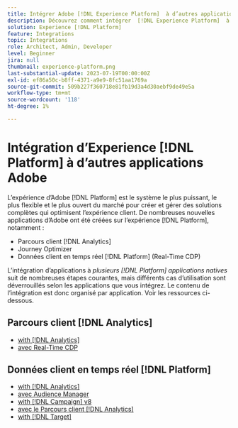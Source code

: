 ```yaml
---
title: Intégrer Adobe [!DNL Experience Platform]  à d’autres applications Adobe
description: Découvrez comment intégrer  [!DNL Experience Platform]  à d’autres applications Adobe.
solution: Experience [!DNL Platform]
feature: Integrations
topic: Integrations
role: Architect, Admin, Developer
level: Beginner
jira: null
thumbnail: experience-platform.png
last-substantial-update: 2023-07-19T00:00:00Z
exl-id: ef86a50c-b8ff-4371-a9e9-8fc51aa1769a
source-git-commit: 509b227f360718e81fb19d3a4d30aebf9de49e5a
workflow-type: tm+mt
source-wordcount: '118'
ht-degree: 1%

---
```


# Intégration d’Experience [!DNL Platform] à d’autres applications Adobe

L’expérience d’Adobe [!DNL Platform] est le système le plus puissant, le plus flexible et le plus ouvert du marché pour créer et gérer des solutions complètes qui optimisent l’expérience client. De nombreuses nouvelles applications d’Adobe ont été créées sur l’expérience [!DNL Platform], notamment :

* Parcours client [!DNL Analytics]
* Journey Optimizer
* Données client en temps réel [!DNL Platform] (Real-Time CDP)

L’intégration d’applications à _plusieurs [!DNL Platform] applications natives_ suit de nombreuses étapes courantes, mais différents cas d’utilisation sont déverrouillés selon les applications que vous intégrez. Le contenu de l’intégration est donc organisé par application. Voir les ressources ci-dessous.


## Parcours client [!DNL Analytics]

* [with [!DNL Analytics]](../cja/customer-journey-analytics-analytics.md)
* [avec Real-Time CDP](../cja/cja-rtcdp.md)

## Données client en temps réel [!DNL Platform]

* [with [!DNL Analytics]](../rtcdp/rtcdp-analytics.md)
* [avec Audience Manager](../rtcdp/rtcdp-aam.md)
* [with [!DNL Campaign] v8](../rtcdp/rtcdp-campaign.md)
* [avec le Parcours client [!DNL Analytics]](../rtcdp/rtcdp-cja.md)
* [with [!DNL Target]](../rtcdp/rtcdp-target.md)
